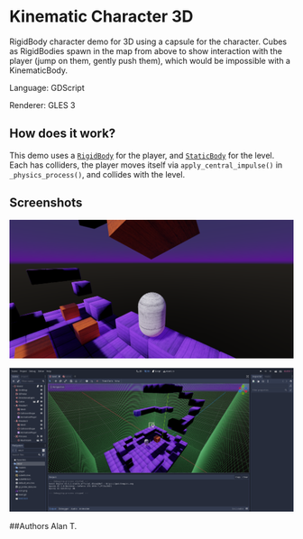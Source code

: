 # Kinematic Character 3D

RigidBody character demo for 3D using a capsule for the character.
Cubes as RigidBodies spawn in the map from above to show interaction with the player (jump on them, gently push them), which would be impossible with a KinematicBody.

Language: GDScript

Renderer: GLES 3

## How does it work?

This demo uses a [`RigidBody`](https://docs.godotengine.org/en/stable/classes/class_rigidbody.html)
for the player, and [`StaticBody`](https://docs.godotengine.org/en/latest/classes/class_staticbody.html)
for the level. Each has colliders, the player moves itself via
`apply_central_impulse()` in `_physics_process()`, and collides with the level.

## Screenshots

![Screenshot](screenshots/ingame.png)

![Screenshot](screenshots/editor.png)

##Authors
Alan T.
